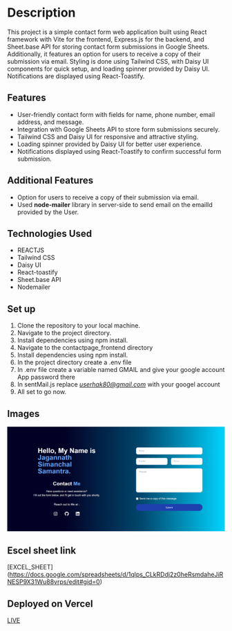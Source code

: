 # **Description**

This project is a simple contact form web application built using React framework with Vite for the frontend, Express.js for the backend, and Sheet.base API for storing contact form submissions in Google Sheets. Additionally, it features an option for users to receive a copy of their submission via email. Styling is done using Tailwind CSS, with Daisy UI components for quick setup, and loading spinner provided by Daisy UI. Notifications are displayed using React-Toastify.

## **Features**
+ User-friendly contact form with fields for name, phone number, email address, and message.
+ Integration with Google Sheets API to store form submissions securely.
+ Tailwind CSS and Daisy UI for responsive and attractive styling.
+ Loading spinner provided by Daisy UI for better user experience.
+ Notifications displayed using React-Toastify to confirm successful form submission.

## **Additional Features**
* Option for users to receive a copy of their submission via email.
* Used **node-mailer** library in server-side to send email on the emailId provided by the User.
 
## Technologies Used
+ REACTJS
+ Tailwind CSS
+ Daisy UI
+ React-toastify
+ Sheet.base API
+ Nodemailer

## Set up
1. Clone the repository to your local machine.
2. Navigate to the project directory.
3. Install dependencies using npm install.
4. Navigate to the contactpage_frontend directory
5. Install dependencies using npm install.
6. In the project directory create a .env file
7. In .env file create a variable named GMAIL and give your google account App password there
8. In sentMail.js replace *userhak80@gmail.com* with your googel account
9. All set to go now.

## Images
![CONTACT_PAGE_IMAGE](https://github.com/Jagss24/ContactPage/blob/master/contactpage_img.png)

## Escel sheet link
[EXCEL_SHEET] (https://docs.google.com/spreadsheets/d/1qlps_CLkRDdj2z0heRsmdaheJiRNESP9X31Wu88vrps/edit#gid=0)

## Deployed on Vercel
[LIVE](https://contact-page-e6n3frdcf-jagannaths-projects-3643e96f.vercel.app/)

